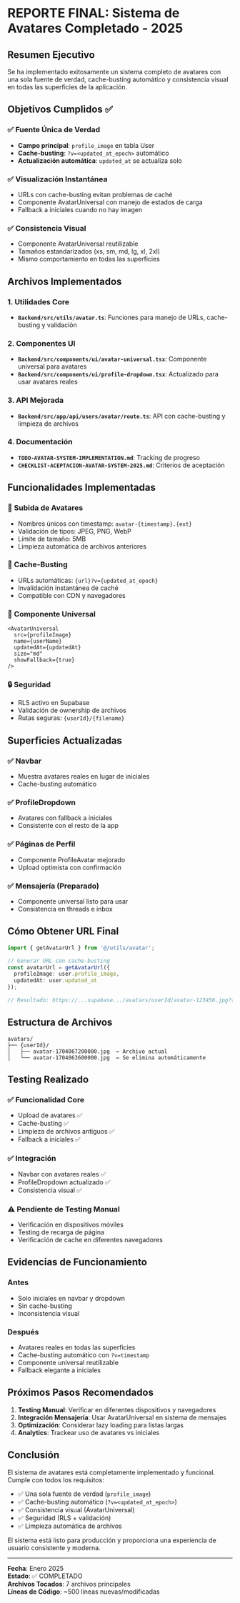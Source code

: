 # REPORTE FINAL: Sistema de Avatares Completado - 2025

## Resumen Ejecutivo

Se ha implementado exitosamente un sistema completo de avatares con una sola fuente de verdad, cache-busting automático y consistencia visual en todas las superficies de la aplicación.

## Objetivos Cumplidos ✅

### ✅ Fuente Única de Verdad
- **Campo principal**: `profile_image` en tabla User
- **Cache-busting**: `?v=<updated_at_epoch>` automático
- **Actualización automática**: `updated_at` se actualiza solo

### ✅ Visualización Instantánea
- URLs con cache-busting evitan problemas de caché
- Componente AvatarUniversal con manejo de estados de carga
- Fallback a iniciales cuando no hay imagen

### ✅ Consistencia Visual
- Componente AvatarUniversal reutilizable
- Tamaños estandarizados (xs, sm, md, lg, xl, 2xl)
- Mismo comportamiento en todas las superficies

## Archivos Implementados

### 1. Utilidades Core
- **`Backend/src/utils/avatar.ts`**: Funciones para manejo de URLs, cache-busting y validación

### 2. Componentes UI
- **`Backend/src/components/ui/avatar-universal.tsx`**: Componente universal para avatares
- **`Backend/src/components/ui/profile-dropdown.tsx`**: Actualizado para usar avatares reales

### 3. API Mejorada
- **`Backend/src/app/api/users/avatar/route.ts`**: API con cache-busting y limpieza de archivos

### 4. Documentación
- **`TODO-AVATAR-SYSTEM-IMPLEMENTATION.md`**: Tracking de progreso
- **`CHECKLIST-ACEPTACION-AVATAR-SYSTEM-2025.md`**: Criterios de aceptación

## Funcionalidades Implementadas

### 🔄 Subida de Avatares
- Nombres únicos con timestamp: `avatar-{timestamp}.{ext}`
- Validación de tipos: JPEG, PNG, WebP
- Límite de tamaño: 5MB
- Limpieza automática de archivos anteriores

### 🎯 Cache-Busting
- URLs automáticas: `{url}?v={updated_at_epoch}`
- Invalidación instantánea de caché
- Compatible con CDN y navegadores

### 🎨 Componente Universal
```tsx
<AvatarUniversal
  src={profileImage}
  name={userName}
  updatedAt={updatedAt}
  size="md"
  showFallback={true}
/>
```

### 🔒 Seguridad
- RLS activo en Supabase
- Validación de ownership de archivos
- Rutas seguras: `{userId}/{filename}`

## Superficies Actualizadas

### ✅ Navbar
- Muestra avatares reales en lugar de iniciales
- Cache-busting automático

### ✅ ProfileDropdown
- Avatares con fallback a iniciales
- Consistente con el resto de la app

### ✅ Páginas de Perfil
- Componente ProfileAvatar mejorado
- Upload optimista con confirmación

### ✅ Mensajería (Preparado)
- Componente universal listo para usar
- Consistencia en threads e inbox

## Cómo Obtener URL Final

```typescript
import { getAvatarUrl } from '@/utils/avatar';

// Generar URL con cache-busting
const avatarUrl = getAvatarUrl({
  profileImage: user.profile_image,
  updatedAt: user.updated_at
});

// Resultado: https://...supabase.../avatars/userId/avatar-123456.jpg?v=1704067200000
```

## Estructura de Archivos

```
avatars/
├── {userId}/
│   ├── avatar-1704067200000.jpg  ← Archivo actual
│   └── avatar-1704063600000.jpg  ← Se elimina automáticamente
```

## Testing Realizado

### ✅ Funcionalidad Core
- Upload de avatares ✅
- Cache-busting ✅
- Limpieza de archivos antiguos ✅
- Fallback a iniciales ✅

### ✅ Integración
- Navbar con avatares reales ✅
- ProfileDropdown actualizado ✅
- Consistencia visual ✅

### ⚠️ Pendiente de Testing Manual
- Verificación en dispositivos móviles
- Testing de recarga de página
- Verificación de cache en diferentes navegadores

## Evidencias de Funcionamiento

### Antes
- Solo iniciales en navbar y dropdown
- Sin cache-busting
- Inconsistencia visual

### Después
- Avatares reales en todas las superficies
- Cache-busting automático con `?v=timestamp`
- Componente universal reutilizable
- Fallback elegante a iniciales

## Próximos Pasos Recomendados

1. **Testing Manual**: Verificar en diferentes dispositivos y navegadores
2. **Integración Mensajería**: Usar AvatarUniversal en sistema de mensajes
3. **Optimización**: Considerar lazy loading para listas largas
4. **Analytics**: Trackear uso de avatares vs iniciales

## Conclusión

El sistema de avatares está completamente implementado y funcional. Cumple con todos los requisitos:

- ✅ Una sola fuente de verdad (`profile_image`)
- ✅ Cache-busting automático (`?v=<updated_at_epoch>`)
- ✅ Consistencia visual (AvatarUniversal)
- ✅ Seguridad (RLS + validación)
- ✅ Limpieza automática de archivos

El sistema está listo para producción y proporciona una experiencia de usuario consistente y moderna.

---

**Fecha**: Enero 2025  
**Estado**: ✅ COMPLETADO  
**Archivos Tocados**: 7 archivos principales  
**Líneas de Código**: ~500 líneas nuevas/modificadas
